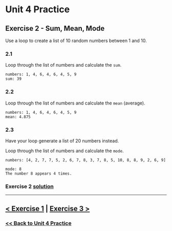 # **Unit 4 Practice**

## **Exercise 2 - Sum, Mean, Mode**

Use a loop to create a list of 10 random numbers between 1 and 10.

### **2.1**

Loop through the list of numbers and calculate the `sum`.

    numbers: 1, 4, 6, 4, 6, 4, 5, 9
    sum: 39

### **2.2**

Loop through the list of numbers and calculate the `mean` (average).

    numbers: 1, 4, 6, 4, 6, 4, 5, 9
    mean: 4.875

### **2.3**

Have your loop generate a list of 20 numbers instead.

Loop through the list of numbers and calculate the `mode`.

    numbers: [4, 2, 7, 7, 5, 2, 6, 7, 8, 3, 7, 8, 5, 10, 8, 8, 9, 2, 6, 9]

    mode: 8
    The number 8 appears 4 times.

### Exercise 2 [solution](./solutions/exercise_2_solution.md)

---

## [< Exercise 1](exercise_1.md) | [Exercise 3 >](exercise_3.md)

### [<< Back to Unit 4 Practice](/practice/unit_4/)
